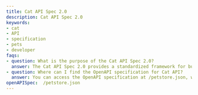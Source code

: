 ```yaml
---
title: Cat API Spec 2.0
description: Cat API Spec 2.0
keywords:
- cat
- API
- specification
- pets
- developer
faqs:
- question: What is the purpose of the Cat API Spec 2.0?
  answer: The Cat API Spec 2.0 provides a standardized framework for building and integrating applications related to cats, making it easier for developers to interact with pet data.
- question: Where can I find the OpenAPI specification for Cat API?
  answer: You can access the OpenAPI specification at /petstore.json, which offers detailed documentation and endpoints for development.
openAPISpec:  /petstore.json
---
```

 

